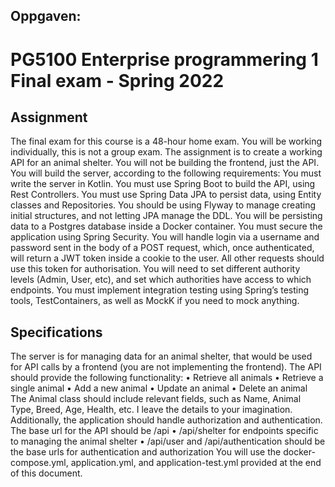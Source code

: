 ## Oppgaven: 

# PG5100 Enterprise programmering 1 Final exam - Spring 2022

## Assignment

The final exam for this course is a 48-hour home exam. You will be working individually, this is not a group exam.
The assignment is to create a working API for an animal shelter. You will not be building the frontend, just the API. You will build the server, according to the following requirements:
You must write the server in Kotlin.
You must use Spring Boot to build the API, using Rest Controllers.
You must use Spring Data JPA to persist data, using Entity classes and Repositories. You should be using Flyway to manage creating initial structures, and not letting JPA manage the DDL. You will be persisting data to a Postgres database inside a Docker container.
You must secure the application using Spring Security. You will handle login via a username and password sent in the body of a POST request, which, once authenticated, will return a JWT token inside a cookie to the user. All other requests should use this token for authorisation. You will need to set different authority levels (Admin, User, etc), and set which authorities have access to which endpoints.
You must implement integration testing using Spring’s testing tools, TestContainers, as well as MockK if you need to mock anything.

## Specifications

The server is for managing data for an animal shelter, that would be used for API calls by a frontend (you are not implementing the frontend).
The API should provide the following functionality: • Retrieve all animals
• Retrieve a single animal
• Add a new animal
• Update an animal • Delete an animal
The Animal class should include relevant fields, such as Name, Animal Type, Breed, Age, Health, etc. I leave the details to your imagination.
Additionally, the application should handle authorization and authentication.
The base url for the API should be /api
• /api/shelter for endpoints specific to managing the animal shelter
• /api/user and /api/authentication should be the base urls for authentication and authorization
You will use the docker-compose.yml, application.yml, and application-test.yml provided at the end of this document.
